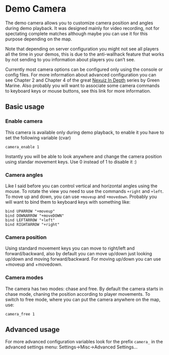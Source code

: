 Demo Camera
===========

The demo camera allows you to customize camera position and angles during demo playback. It was designed mainly for video recording, not for spectating complete matches although maybe you can use it for this purpose depending on the map.

Note that depending on server configuration you might not see all players all the time in your demos, this is due to the anti-wallhack feature that works by not sending to you information about players you can’t see.

Currently most camera options can be configured only using the console or config files. For more information about advanced configuration you can see Chapter 2 and Chapter 4 of the great [Nexuiz In Depth](http://www.youtube.com/user/NexuizInDepth) series by Green Marine. Also probably you will want to associate some camera commands to keyboard keys or mouse buttons, see this link for more information.

Basic usage
-----------

### Enable camera

This camera is available only during demo playback, to enable it you have to set the following variable (cvar)

    camera_enable 1

Instantly you will be able to look anywhere and change the camera position using standar movement keys. Use 0 instead of 1 to disable it :)

### Camera angles

Like I said before you can control vertical and horizontal angles using the mouse. To rotate the view you need to use the commands `+right` and `+left`. To move up and down, you can use `+moveup` and `+movedown`. Probably you will want to bind them to keyboard keys with something like:

    bind UPARROW "+moveup"
    bind DOWNARROW "+moveDOWN"
    bind LEFTARROW "+left"
    bind RIGHTARROW "+right"

### Camera position

Using standard movement keys you can move to right/left and forward/backward, also by default you can move up/down just looking up/down and moving forward/backward.
For moving up/down you can use +moveup and +movedown.

### Camera modes

The camera has two modes: chase and free. By default the camera starts in chase mode, chaning the position according to player movements. To switch to free mode, where you can put the camera anywhere on the map, use:

    camera_free 1

Advanced usage
--------------

For more advanced configuration variables look for the prefix `camera_` in the advanced settings menu: Settings-\>Misc-\>Advanced Settings...

